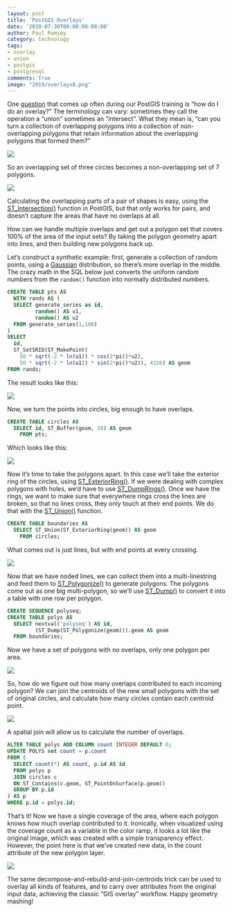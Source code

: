 ```yaml
---
layout: post
title: 'PostGIS Overlays'
date: '2019-07-30T00:00:00-08:00'
author: Paul Ramsey
category: technology
tags:
- overlay
- union
- postgis
- postgresql
comments: True
image: "2019/overlays8.png"
---
```


One [question](http://gis.stackexchange.com/questions/109692/how-to-replicate-arcgis-intersect-in-postgis) that comes up often during our PostGIS training is “how do I do an overlay?” The terminology can vary: sometimes they call the operation a “union” sometimes an “intersect”. What they mean is, “can you turn a collection of overlapping polygons into a collection of non-overlapping polygons that retain information about the overlapping polygons that formed them?”

<img src="{{ site.images }}/2019/overlays1.png" />

So an overlapping set of three circles becomes a non-overlapping set of 7 polygons. 

<img src="{{ site.images }}/2019/overlays2.png" />

Calculating the overlapping parts of a pair of shapes is easy, using the [ST_Intersection()](https://postgis.net/docs/ST_Intersection.html) function in PostGIS, but that only works for pairs, and doesn’t capture the areas that have no overlaps at all. 

How can we handle multiple overlaps and get out a polygon set that covers 100% of the area of the input sets? By taking the polygon geometry apart into lines, and then building new polygons back up. 

Let’s construct a synthetic example: first, generate a collection of random points, using a [Gaussian](http://en.wikipedia.org/wiki/Normal_distribution) distribution, so there’s more overlap in the middle. The crazy math in the SQL below just converts the uniform random numbers from the `random()` function into normally distributed numbers.

```sql
CREATE TABLE pts AS
  WITH rands AS (
  SELECT generate_series as id, 
         random() AS u1, 
         random() AS u2 
  FROM generate_series(1,100)
)
SELECT
  id,
  ST_SetSRID(ST_MakePoint(
    50 * sqrt(-2 * ln(u1)) * cos(2*pi()*u2),
    50 * sqrt(-2 * ln(u1)) * sin(2*pi()*u2)), 4326) AS geom
FROM rands;
```

The result looks like this: 

<img src="{{ site.images }}/2019/overlays3.png" />

Now, we turn the points into circles, big enough to have overlaps.

```sql
CREATE TABLE circles AS
  SELECT id, ST_Buffer(geom, 10) AS geom 
    FROM pts;
```

Which looks like this: 

<img src="{{ site.images }}/2019/overlays4.png" />

Now it’s time to take the polygons apart. In this case we’ll take the exterior ring of the circles, using [ST_ExteriorRing()](https://postgis.net/docs/ST_ExteriorRing.html). If we were dealing with complex polygons with holes, we’d have to use [ST_DumpRings()](https://postgis.net/docs/ST_DumpRings.html). Once we have the rings, we want to make sure that everywhere rings cross the lines are broken, so that no lines cross, they only touch at their end points. We do that with the [ST_Union()](https://postgis.net/docs/ST_Union.html) function.

```sql
CREATE TABLE boundaries AS
  SELECT ST_Union(ST_ExteriorRing(geom)) AS geom
    FROM circles;
```

What comes out is just lines, but with end points at every crossing. 

<img src="{{ site.images }}/2019/overlays5.png" />

Now that we have noded lines, we can collect them into a multi-linestring and feed them to [ST_Polygonize()](https://postgis.net/docs/ST_Polygonize.html) to generate polygons. The polygons come out as one big multi-polygon, so we’ll use [ST_Dump()](https://postgis.net/docs/ST_Dump.html) to convert it into a table with one row per polygon.

```sql
CREATE SEQUENCE polyseq;
CREATE TABLE polys AS
  SELECT nextval('polyseq') AS id, 
         (ST_Dump(ST_Polygonize(geom))).geom AS geom
  FROM boundaries;
```

Now we have a set of polygons with no overlaps, only one polygon per area. 

<img src="{{ site.images }}/2019/overlays6.png" />

So, how do we figure out how many overlaps contributed to each incoming polygon? We can join the centroids of the new small polygons with the set of original circles, and calculate how many circles contain each centroid point. 

<img src="{{ site.images }}/2019/overlays7.png" />

A spatial join will allow us to calculate the number of overlaps.

```sql
ALTER TABLE polys ADD COLUMN count INTEGER DEFAULT 0;
UPDATE POLYS set count = p.count
FROM (
  SELECT count(*) AS count, p.id AS id  
  FROM polys p 
  JOIN circles c 
  ON ST_Contains(c.geom, ST_PointOnSurface(p.geom)) 
  GROUP BY p.id
) AS p
WHERE p.id = polys.id;
```

That’s it! Now we have a single coverage of the area, where each polygon knows how much overlap contributed to it. Ironically, when visualized using the coverage count as a variable in the color ramp, it looks a lot like the original image, which was created with a simple transparency effect. However, the point here is that we’ve created new data, in the count attribute of the new polygon layer. 

<img src="{{ site.images }}/2019/overlays8.png" />

The same decompose-and-rebuild-and-join-centroids trick can be used to overlay all kinds of features, and to carry over attributes from the original input data, achieving the classic “GIS overlay” workflow. Happy geometry mashing!


